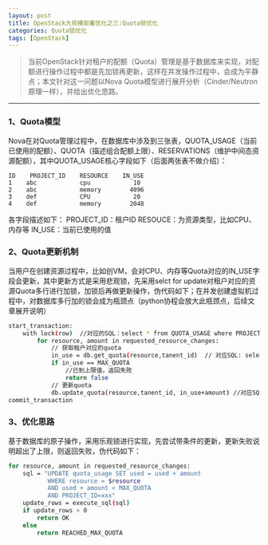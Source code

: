 ```yaml
---
layout: post
title: OpenStack大规模部署优化之三:Quota锁优化
categories: Quota锁优化
tags: [OpenStack]
---
```


> 当前OpenStack针对租户的配额（Quota）管理是基于数据库来实现，对配额进行操作过程中都是先加锁再更新，这样在并发操作过程中，会成为平静点；本文针对这一问题以Nova Quota模型进行展开分析（Cinder/Neutron原理一样），并给出优化思路。

-----


### 1、Quota模型
Nova在对Quota管理过程中，在数据库中涉及到三张表，QUOTA_USAGE（当前已使用的配额）、QUOTA（描述组合配额上限）、RESERVATIONS（维护中间态资源配额），其中QUOTA_USAGE核心字段如下（后面两张表不做介绍）：
```
ID    PROJECT_ID    RESOURCE    IN_USE
1    abc            cpu            10
2    abc            memory        4096
3    def            CPU            20
4    def            memory        2048
```
各字段描述如下：
PROJECT_ID：租户ID
RESOUCE：为资源类型，比如CPU、内存等
IN_USE：当前已使用的值
### 2、Quota更新机制
当用户在创建资源过程中，比如创VM，会对CPU、内存等Quota对应的IN_USE字段会更新，其中更新方式是采用悲观锁，先采用selct for update对租户对应的资源Quota多行进行加锁，加锁后再做更新操作，伪代码如下；在并发创建虚拟机过程中，对数据库多行加的锁会成为瓶颈点（python协程会放大此瓶颈点，后续文章展开说明）
```sh
start_transaction:
    with lock(row)  //对应的SQL：select * from QUOTA_USAGE where PROJECT_ID=XXXX for update
        for resource, amount in requested_resource_changes:
            // 获取租户对应的quota
            in_use = db.get_quota(resource,tanent_id)  // 对应SQL: select IN_USE from QUOTA_USAGE where PROJECT_ID=XX
            if in_use == MAX_QUOTA
                //已到上限值，返回失败
                return false
            // 更新quota
            db.update_quota(resource,tanent_id, in_use+amount) //对应SQL：update QUOTA_USAGE set IN_USE=XX WHERE PROJECT_ID=XX
commit_transaction
```
### 3、优化思路
基于数据库的原子操作，采用乐观锁进行实现，先尝试带条件的更新，更新失败说明超出了上限，则返回失败，伪代码如下：
```sh
for resource, amount in requested_resource_changes:
    sql = "UPDATE quota_usage SET used = used + amount
           WHERE resource = $resource
           AND used + amount < MAX_QUOTA
           AND PROJECT_ID=xxx"
    update_rows = execute_sql(sql)
    if update_rows > 0
        return OK
    else
        return REACHED_MAX_QUOTA
```